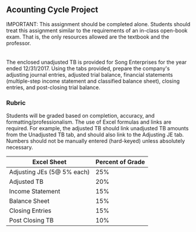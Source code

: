 
## Acounting Cycle Project

<p>
IMPORTANT: This assignment should be completed alone. Students should treat this assignment similar to the requirements of   an
in-class open-book exam. That is, the only resources allowed are the textbook and the professor.
<br/>
<br/>
<br/>
The enclosed unadjusted TB is provided for Song Enterprises for the year ended 12/31/2017.  Using the tabs provided, prepare the company's adjusting journal entries, adjusted trial balance, financial statements (multiple-step income statement and classified balance sheet), closing entries, and post-closing trial balance.
</p>


### Rubric
<p>
	Students will be graded based on completion, accuracy, and formatting/professionalism.  			
	The use of Excel formulas and links are required.  For example, the adjusted TB should link			
	unadjusted TB amounts from the Unadjusted TB tab, and should also link to the Adjusting JE			
	tab.  Numbers should not be manually entered (hard-keyed) unless absolutely necessary.			
<p/>


| Excel Sheet                | Percent of Grade |
| -------------------------  | ---------------- |
| Adjusting JEs (5@ 5% each) | 25%              |
| Adjusted TB	             | 20%              |
| Income Statement	     | 15%              |
| Balance Sheet	             | 15%              | 
| Closing Entries	     | 15%              |
| Post Closing TB	     | 10%              |
         

	
					
